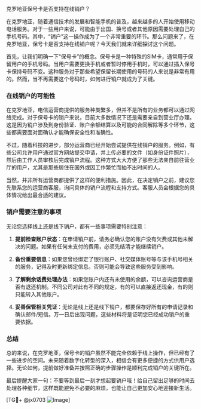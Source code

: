 克罗地亚保号卡是否支持在线销户？

在克罗地亚，随着通信技术的发展和智能手机的普及，越来越多的人开始使用移动电话服务。对于一些用户来说，可能由于出国、换号或者其他原因需要处理自己的手机号码。其中，“销户”这一操作成为了一个非常重要的环节。那么问题来了，在克罗地亚，保号卡是否支持在线销户呢？今天我们就来详细探讨这个问题。

首先，让我们明确一下“保号卡”的概念。保号卡是一种特殊的SIM卡，通常用于保留用户的手机号码。当用户需要更换手机或者暂时停用手机时，可以通过插入保号卡保持号码不变。这种服务对于那些希望保留长期使用的号码的人来说是非常有用的。然而，当不再需要这个号码时，如何进行销户就成为了关键。

### 在线销户的可能性

在克罗地亚，电信运营商提供的服务种类繁多，但并不是所有的业务都可以通过网络完成。对于保号卡的销户来说，目前大多数情况下还是需要亲自到营业厅办理。这是因为销户涉及到身份验证、账户余额结算以及可能的合同解除等多个环节，这些都需要面对面确认才能确保安全性和准确性。

不过，随着科技的进步，部分运营商已经开始尝试提供在线销户的服务。例如，有些公司允许用户通过官方网站提交申请，并上传必要的文件（如身份证件照片），然后由工作人员审核后完成销户流程。这种方式大大方便了那些无法亲自前往营业厅的用户，尤其是那些居住在国外或因工作繁忙而抽不出时间的人。

当然，并非所有运营商都提供了这样的便利措施。因此，在决定销户之前，建议您先联系您的运营商客服，询问具体的销户流程和支持方式。客服人员会根据您的具体情况给出最合适的建议。

### 销户需要注意的事项

无论您选择线上还是线下销户，都有一些事项需要特别注意：

1. **提前检查账户状态**：在申请销户前，请务必确认您的账户没有欠费或其他未解决的问题。如果有任何未支付的费用，必须先结清才能继续销户。
   
2. **备份重要信息**：如果您曾经绑定了银行账户、社交媒体账号等与该手机号相关的服务，记得及时更新绑定信息。否则可能会导致这些服务受到影响。

3. **了解剩余话费处理办法**：如果您账户内还有未使用的余额，可以咨询运营商是否有退还机制。不同公司对此有不同的规定，有的可以直接返还现金，有的则只能转入其他账户。

4. **妥善保管相关凭证**：无论是线上还是线下销户，都要保存好所有的申请记录和确认邮件/短信。万一日后出现问题，这些材料将是证明您已经成功销户的重要依据。

### 总结

总的来说，在克罗地亚，保号卡的销户虽然不能完全依赖于线上操作，但已经有了一些进步的空间。未来随着数字化转型的深入，相信会有更多便捷的方式供用户选择。无论如何，提前做好准备并按照正确的步骤操作是顺利完成销户的关键所在。

最后提醒大家一句：不要等到最后一刻才想起要销户哦！给自己留出足够的时间去处理各种细节，这样既能避免不必要的麻烦，也能让自己更加安心地迎接新生活。

[TG💪+ @jx0703 ![Image](https://github.com/user-attachments/assets/dbca1d08-cadb-493c-b0ec-ad6f7a83f270)]
